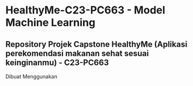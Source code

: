 # HealthyMe-C23-PC663 - Model Machine Learning
Repository Projek Capstone HealthyMe (Aplikasi perekomendasi makanan sehat sesuai keinginanmu) - C23-PC663
---
Dibuat Menggunakan
